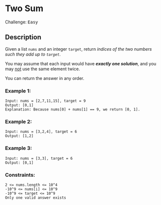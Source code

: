 # Two Sum

Challenge: <kbd>Easy</kbd>

## Description

Given a list `nums` and an integer `target`, return _indices of the two numbers such they add up to `target`_.

You may assume that each input would have ***exactly one solution***, and you may <u>not</u> use the same element twice.

You can return the answer in any order.

### Example 1:
    Input: nums = [2,7,11,15], target = 9
    Output: [0,1]
    Explanation: Because nums[0] + nums[1] == 9, we return [0, 1].

### Example 2:
    Input: nums = [3,2,4], target = 6
    Output: [1,2]

### Example 3:
    Input: nums = [3,3], target = 6
    Output: [0,1]

### Constraints:
    2 <= nums.length <= 10^4
    -10^9 <= nums[i] <= 10^9
    -10^9 <= target <= 10^9
    Only one valid answer exists
